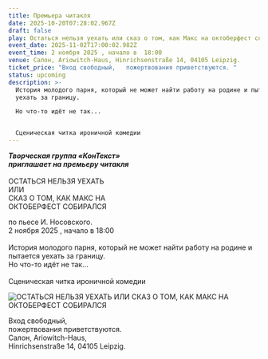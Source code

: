 ```yaml
---
title: Премьера читакля
date: 2025-10-20T07:28:02.967Z
draft: false
play: Остаться нельзя уехать или сказ о том, как Макс на октоберфест собирался
event_date: 2025-11-02T17:00:02.982Z
event_time: 2 ноября 2025 , начало в  18:00
venue: Салон, Ariowitch-Haus, Hinrichsenstraße 14, 04105 Leipzig.
ticket_price: "Вход свободный,   пожертвования приветствуются. "
status: upcoming
description: >-
  История молодого парня, который не может найти работу на родине и пытается
  уехать за границу. 

  Но что-то идёт не так... 


  Сценическая читка ироничной комедии
---
```

***Творческая группа «КонТекст»***\
***приглашает на премьеру читакля***\
\
ОСТАТЬСЯ НЕЛЬЗЯ УЕХАТЬ\
ИЛИ\
СКАЗ О ТОМ, КАК МАКС НА\
ОКТОБЕРФЕСТ СОБИРАЛСЯ

по пьесе И. Носовского.\
2 ноября 2025 , начало в 18:00\
\
История молодого парня, который не может найти работу на родине и пытается уехать за границу.\
Но что-то идёт не так...\
\
Сценическая читка ироничной комедии

![](/images/photo_2025-10-16_11-46-13.jpg " ОСТАТЬСЯ НЕЛЬЗЯ УЕХАТЬ  ИЛИ  СКАЗ О ТОМ, КАК МАКС НА  ОКТОБЕРФЕСТ СОБИРАЛСЯ ")

Вход свободный,\
пожертвования приветствуются.\
Салон, Ariowitch-Haus,\
Hinrichsenstraße 14, 04105 Leipzig.